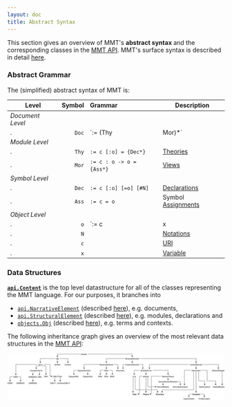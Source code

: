 ```yaml
---
layout: doc
title: Abstract Syntax
---
```

This section gives an overview of MMT's **abstract syntax** and the corresponding classes in the [MMT API](../). MMT's surface syntax is described in detail [here](../../language/).

### Abstract Grammar

The (simplified) abstract syntax of MMT is:

 Level | Symbol | Grammar | Description
---- |----: | :---- | ----
*Document Level* | | |
. | `Doc` | `:= (Thy | Mor)*` | [Documents](narrative.html)
*Module Level* | | |
. | `Thy` | `:= c [:o] = {Dec*}` | [Theories](structural.html#theories)
. | `Mor` | `:= c : o -> o = {Ass*}` | [Views](structural.html#views)
*Symbol Level* | | |
. | `Dec` | `:= c [:o] [=o] [#N]` | [Declarations](structural.html)
. | `Ass` | `:= c = o` | Symbol [Assignments](structural.html#constants)
*Object Level* | | |
. | `o`   | `:= c | x | c( (x[: o])* ; o* ) | c(STRING)` | [Objects/Terms](objects.html)
. | `N`   |   | [Notations](declarations.html#constants)
. | `c`   |   | [URI](uris.html)
. | `x`   |   | [Variable](objects.html)

### Data Structures

**[`api.Content`](apidoc://info.kwarc.mmt.api.Content)** is the top level datastructure for all of the classes representing the MMT language. For our purposes, it branches into 
* [`api.NarrativeElement`](apidoc://info.kwarc.mmt.api.NarrativeElement) (described [here](narrative.html)), e.g. documents,
* [`api.StructuralElement`](apidoc://info.kwarc.mmt.api.ContentElement) (described [here](content.html)), e.g. modules, declarations and 
* [`objects.Obj`](apidoc://info.kwarc.mmt.api.objects.Obj) (described [here](objects.html)), e.g. terms and contexts.

The following inheritance graph gives an overview of the most relevant data structures in the [MMT API](../):

![data structures](doc/img/Content.jpg)

